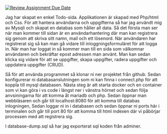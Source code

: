 [![Review Assignment Due Date](https://classroom.github.com/assets/deadline-readme-button-24ddc0f5d75046c5622901739e7c5dd533143b0c8e959d652212380cedb1ea36.svg)](https://classroom.github.com/a/TzQAt-j8)


Jag har skapat en enkel Todo-sida. Applikationen är skapad med Php/html och Css. För att hantera användarna och uppgifterna så har jag användt mig av Mysqli och skapat en databas som håller all data. Så det första man ser när man kommer till sidan är en användarhantering där man kan registrera sig genom att skriva sitt namn, mail och ett lösenord. När användaren har registrerat sig så kan man gå vidare till inloggningsformuläret för att logga in. När man har loggat in så kommer man till en sida som välkomnar användaren och bekräftar epost adressen man använt. Man kan sedan klicka sig vidare för att se uppgifter, skapa uppgifter, radera uppgifter och uppdatera uppgifter (CRUD).

Så för att använda programmet så klonar ni ner projektet från github. Sedan konfigurerar ni databasanslutningen som ni kan finna i connect.php för att koppla till mysql databasen. Nästa steg är att starta docker och en container som vi kan göra i vs code i längst ner i vänstra hörnet och sedan följa anvsiningarna för att komma åt mariadb och php. Sedan öppnar man webbläsaren och går till localhost:8080 för att komma till databas inlogningen, Sedan loggar ni in i databasen och sedan öppnar ni ports här i terminalen och går till port 80 för att komma till html indexen där vi påbörjar processen med att registrera sig. 

I database-dump.sql så har jag exporterat sql koden från adminer.